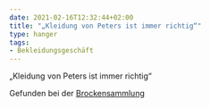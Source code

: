 ```yaml
---
date: 2021-02-16T12:32:44+02:00
title: "„Kleidung von Peters ist immer richtig“"
type: hanger
tags:
- Bekleidungsgeschäft
---
```

„Kleidung von Peters ist immer richtig“

<div class="source">Gefunden bei der <a href="https://www.neue-arbeit-brockensammlung.de/geschaefte/gebrauchtmoebelkaufhaus/">Brockensammlung</a></div>
